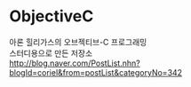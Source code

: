 # ObjectiveC<br/>
아론 힐리가스의 오브젝티브-C 프로그래밍<br/>
스터디용으로 만든 저장소<br/>
http://blog.naver.com/PostList.nhn?blogId=coriel&from=postList&categoryNo=342<br/>
